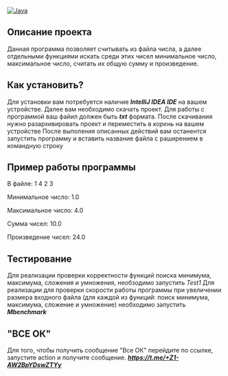 [![Java](https://github.com/Sofiaburiynova/ttz2/actions/workflows/github-action.yml/badge.svg)](https://github.com/Sofiaburiynova/ttz2/actions/workflows/github-action.yml)

## Описание проекта 
Данная программа позволяет считывать из файла числа, а далее отдельными функциями искать среди этих чисел минимальное число, максимальное число, считать их общую сумму и произведение.


## Как установить? 
Для установки вам потребуется наличие ***IntelliJ IDEA IDE*** на вашем устройстве. 
Далее вам необходимо скачать проект.
Для работы с программой ваш файил должен быть ***txt*** формата.
После скачивания нужно разархивировать проект и переместить в _корень_ на вашем устройстве
После выполения описанных действий вам останентся запустить программу и вставить название файла с раширением в командную строку 

## Пример работы программы

В файле: 1 4 2 3

Минимальное число: 1.0

Максимальное число: 4.0

Сумма чисел: 10.0

Произведение чисел: 24.0

## Тестирование 
Для реализации проверки корректности функций поиска минимума, максимума, сложения и умножения, необзодимо запустить *Test1*
Для реализации для проверки скорости работы программы при увеличении размера входного файла (для каждой из функций: поиск минимума, максимума, сложение и умножение) необходимо запустить ***Mbenchmark***

## "ВСЕ ОК"

Для того, чтобы получить сообщение "Все ОК" перейдите по ссылке, запустите action и получите сообщение. 
***https://t.me/+Z1-AW2BpYDswZTYy***
